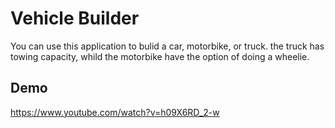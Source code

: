 
# Vehicle Builder

You can use this application to bulid a car, motorbike, or truck. the truck has towing capacity, whild the motorbike have the option of doing a wheelie.


## Demo
https://www.youtube.com/watch?v=h09X6RD_2-w







